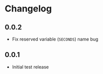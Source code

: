 # Changelog

## 0.0.2

- Fix reserved variable (`SECONDS`) name bug

## 0.0.1

- Initial test release
